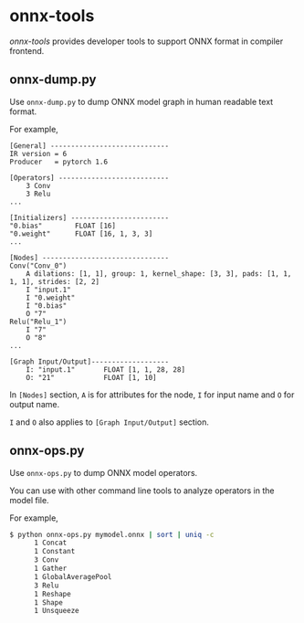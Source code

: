 # onnx-tools

_onnx-tools_ provides developer tools to support ONNX format in compiler frontend.

## onnx-dump.py

Use `onnx-dump.py` to dump ONNX model graph in human readable text format.

For example,

```
[General] -----------------------------
IR version = 6
Producer   = pytorch 1.6

[Operators] ---------------------------
    3 Conv
    3 Relu
...

[Initializers] ------------------------
"0.bias"        FLOAT [16]
"0.weight"      FLOAT [16, 1, 3, 3]
...

[Nodes] -------------------------------
Conv("Conv_0")
    A dilations: [1, 1], group: 1, kernel_shape: [3, 3], pads: [1, 1, 1, 1], strides: [2, 2]
    I "input.1"
    I "0.weight"
    I "0.bias"
    O "7"
Relu("Relu_1")
    I "7"
    O "8"
...

[Graph Input/Output]-------------------
    I: "input.1"       FLOAT [1, 1, 28, 28]
    O: "21"            FLOAT [1, 10]
```

In `[Nodes]` section, `A` is for attributes for the node, `I` for input name and `O` for output name.

`I` and `O` also applies to `[Graph Input/Output]` section.

## onnx-ops.py

Use `onnx-ops.py` to dump ONNX model operators.

You can use with other command line tools to analyze operators in the model file.

For example,
```bash
$ python onnx-ops.py mymodel.onnx | sort | uniq -c
      1 Concat
      1 Constant
      3 Conv
      1 Gather
      1 GlobalAveragePool
      3 Relu
      1 Reshape
      1 Shape
      1 Unsqueeze
```
